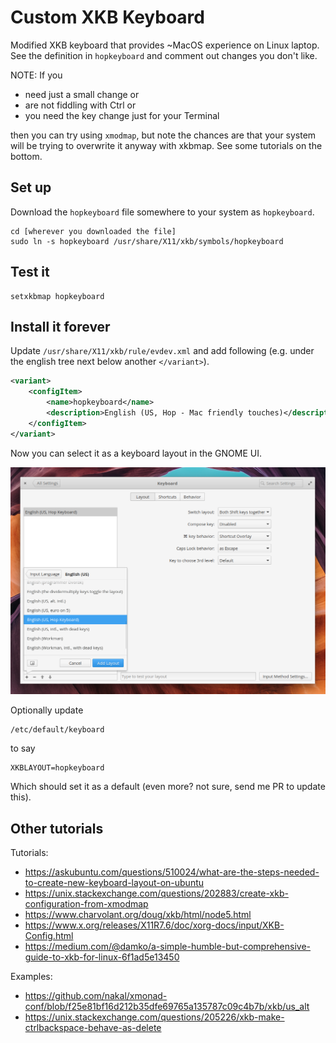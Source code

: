 # Custom XKB Keyboard

Modified XKB keyboard that provides ~MacOS experience on Linux laptop.
See the definition in `hopkeyboard` and comment out changes you don't like. 

NOTE: If you 
 - need just a small change or 
 - are not fiddling with Ctrl or
 - you need the key change just for your Terminal  
 
then you can try using `xmodmap`, but note the chances are that 
your system will be trying to overwrite it anyway with xkbmap. See some tutorials on the bottom. 

## Set up
Download the `hopkeyboard` file somewhere to your system as `hopkeyboard`. 
```
cd [wherever you downloaded the file]
sudo ln -s hopkeyboard /usr/share/X11/xkb/symbols/hopkeyboard
```

## Test it
```
setxkbmap hopkeyboard
```

## Install it forever

Update `/usr/share/X11/xkb/rule/evdev.xml` and add following (e.g. under the english tree next below another `</variant>`).
```xml
<variant>
    <configItem>
        <name>hopkeyboard</name>
        <description>English (US, Hop - Mac friendly touches)</description>
    </configItem>
</variant>
```

Now you can select it as a keyboard layout in the GNOME UI.

![GNOME keyboard config dialog](keyboard-config-screenshot.png)

Optionally update
```
/etc/default/keyboard
```
to say
```
XKBLAYOUT=hopkeyboard
```
Which should set it as a default (even more? not sure, send me PR to update this).

## Other tutorials
Tutorials:
 - https://askubuntu.com/questions/510024/what-are-the-steps-needed-to-create-new-keyboard-layout-on-ubuntu
 - https://unix.stackexchange.com/questions/202883/create-xkb-configuration-from-xmodmap
 - https://www.charvolant.org/doug/xkb/html/node5.html
 - https://www.x.org/releases/X11R7.6/doc/xorg-docs/input/XKB-Config.html
 - https://medium.com/@damko/a-simple-humble-but-comprehensive-guide-to-xkb-for-linux-6f1ad5e13450

Examples:
 - https://github.com/nakal/xmonad-conf/blob/f25e81bf16d212b35dfe69765a135787c09c4b7b/xkb/us_alt
 - https://unix.stackexchange.com/questions/205226/xkb-make-ctrlbackspace-behave-as-delete
